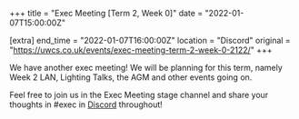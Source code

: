 +++
title = "Exec Meeting [Term 2, Week 0]"
date = "2022-01-07T15:00:00Z"

[extra]
end_time = "2022-01-07T16:00:00Z"
location = "Discord"
original = "https://uwcs.co.uk/events/exec-meeting-term-2-week-0-2122/"
+++

We have another exec meeting\! We will be planning for this term, namely Week 2 LAN, Lighting Talks, the AGM and other events going on.

Feel free to join us in the Exec Meeting stage channel and share your thoughts in \#exec in [Discord](https://discord.uwcs.uk) throughout\!

